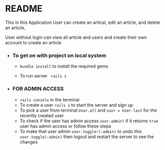 # README

This in this Application User can create an artical, edit an article, and delete an article,

User without login can view all article and users and create their own account to create an article


* ### To get on with project on local system
    

    * ```bundle install``` to install the required gems

    * To run server ``` rails s```
* ### FOR ADMIN ACCESS

  * ```rails console``` in the terminal
  *  To create a user ```rails s``` to start the server and sign up 
  * To pick a user from terminal  ```User.all``` and ```user = User.last``` for the recently created user
  * To check if the user has admin access ```user.admin?``` if it returns  ```true``` user has admin access or follow these steps
  * To make that user admin ```user.toggle!(:admin)``` to undo this ```user.toggle(:admin)``` then logout and restart the server to see the changes
